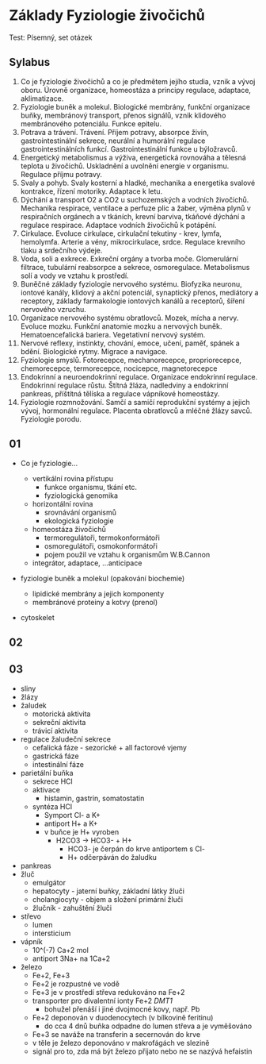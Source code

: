 # Základy Fyziologie živočichů
Test: Písemný, set otázek  

## Sylabus
1. Co je fyziologie živočichů a co je předmětem jejího studia, vznik a vývoj oboru. Úrovně organizace, homeostáza a principy regulace, adaptace, aklimatizace.
2. Fyziologie buněk a molekul. Biologické membrány, funkční organizace buňky, membránový transport, přenos signálů, vznik klidového membránového potenciálu. Funkce epitelu.
3. Potrava a trávení. Trávení. Příjem potravy, absorpce živin, gastrointestinální sekrece, neurální a humorální regulace gastrointestinálních funkcí. Gastrointestinální funkce u býložravců.
4. Energetický metabolismus a výživa, energetická rovnováha a tělesná teplota u živočichů. Uskladnění a uvolnění energie v organismu. Regulace příjmu potravy.
5. Svaly a pohyb. Svaly kosterní a hladké, mechanika a energetika svalové kontrakce, řízení motoriky. Adaptace k letu.
6. Dýchání a transport O2 a CO2 u suchozemských a vodních živočichů. Mechanika respirace, ventilace a perfuze plic a žaber, výměna plynů v respiračních orgánech a v tkáních, krevní barviva, tkáňové dýchání a regulace respirace. Adaptace vodních živočichů k potápění.
7. Cirkulace. Evoluce cirkulace, cirkulační tekutiny - krev, lymfa, hemolymfa. Arterie a vény, mikrocirkulace, srdce. Regulace krevního tlaku a srdečního výdeje.
8. Voda, soli a exkrece. Exkreční orgány a tvorba moče. Glomerulární filtrace, tubulární reabsorpce a sekrece, osmoregulace. Metabolismus solí a vody ve vztahu k prostředí.
9.  Buněčné základy fyziologie nervového systému. Biofyzika neuronu, iontové kanály, klidový a akční potenciál, synaptický přenos, mediátory a receptory, základy farmakologie iontových kanálů a receptorů, šíření nervového vzruchu.
10. Organizace nervového systému obratlovců. Mozek, mícha a nervy. Evoluce mozku. Funkční anatomie mozku a nervových buněk. Hematoencefalická bariera. Vegetativní nervový systém.
11. Nervové reflexy, instinkty, chování, emoce, učení, paměť, spánek a bdění. Biologické rytmy. Migrace a navigace.
12. Fyziologie smyslů. Fotorecepce, mechanorecepce, propriorecepce, chemorecepce, termorecepce, nocicepce, magnetorecepce
13. Endokrinní a neuroendokrinní regulace. Organizace endokrinní regulace. Endokrinní regulace růstu. Štítná žláza, nadledviny a endokrinní pankreas, příštítná tělíska a regulace vápníkové homeostázy.
14. Fyziologie rozmnožování. Samčí a samičí reprodukční systémy a jejich vývoj, hormonální regulace. Placenta obratlovců a mléčné žlázy savců. Fyziologie porodu.

## 01
- Co je fyziologie...
  - vertikální rovina přístupu
    - funkce organismu, tkání etc.
    - fyziologická genomika
  - horizontální rovina
    - srovnávání organismů
    - ekologická fyziologie
  - homeostáza živočichů
    - termoregulátoři, termokonformátoři
    - osmoregulátoři, osmokonformátoři
    - pojem použil ve vztahu k organismům W.B.Cannon
  - integrátor, adaptace, ...anticipace

- fyziologie buněk a molekul (opakování biochemie)
  - lipidické membrány a jejich komponenty
  - membránové proteiny a kotvy (prenol)
- cytoskelet
## 02
## 03
- sliny
- žlázy
- žaludek
  - motorická aktivita
  - sekreční aktivita
  - trávicí aktivita
- regulace žaludeční sekrece
  - cefalická fáze - sezorické + all factorové vjemy
  - gastrická fáze
  - intestinální fáze
- parietální buňka
  - sekrece HCl
  - aktivace
    - histamin, gastrin, somatostatin
  - syntéza HCl
    - Symport Cl- a K+
    - antiport H+ a K+
    - v buňce je H+ vyroben
      - H2CO3 -> HCO3- + H+
        - HCO3- je čerpán do krve antiportem s Cl-
        - H+ odčerpáván do žaludku
- pankreas
- žluč
  - emulgátor
  - hepatocyty - jaterní buňky, základní látky žluči
  - cholangiocyty - objem a složení primární žluči
  - žlučník - zahuštění žluči
- střevo
  - lumen
  - intersticium
- vápník
  - 10^(-7) Ca+2 mol
  - antiport 3Na+ na 1Ca+2
- železo
  - Fe+2, Fe+3
  - Fe+2 je rozpustné ve vodě
  - Fe+3 je v prostředí střeva redukováno na Fe+2
  - transporter pro divalentní ionty Fe+2 *DMT1*
    - bohužel přenáší i jiné dvojmocné kovy, např. Pb
  - Fe+2 deponován v duodenocytech (v bílkovině feritinu)
    - do cca 4 dnů buňka odpadne do lumen střeva a je vyměšováno
  - Fe+3 se naváže na transferin a secernován do krve
  - v těle je železo deponováno v makrofágách ve slezině
  - signál pro to, zda má být železo přijato nebo ne se nazývá hefaistin
